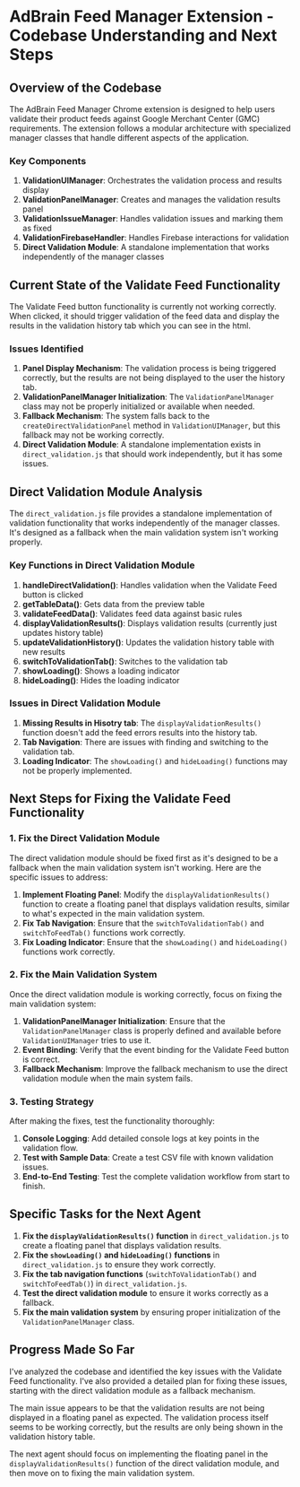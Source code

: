 # AdBrain Feed Manager Extension - Codebase Understanding and Next Steps

## Overview of the Codebase

The AdBrain Feed Manager Chrome extension is designed to help users validate their product feeds against Google Merchant Center (GMC) requirements. The extension follows a modular architecture with specialized manager classes that handle different aspects of the application.

### Key Components

1. **ValidationUIManager**: Orchestrates the validation process and results display
2. **ValidationPanelManager**: Creates and manages the validation results panel
3. **ValidationIssueManager**: Handles validation issues and marking them as fixed
4. **ValidationFirebaseHandler**: Handles Firebase interactions for validation
5. **Direct Validation Module**: A standalone implementation that works independently of the manager classes

## Current State of the Validate Feed Functionality

The Validate Feed button functionality is currently not working correctly. When clicked, it should trigger validation of the feed data and display the results in the validation history tab which you can see in the html.

### Issues Identified

1. **Panel Display Mechanism**: The validation process is being triggered correctly, but the results are not being displayed to the user the history tab.
2. **ValidationPanelManager Initialization**: The `ValidationPanelManager` class may not be properly initialized or available when needed.
3. **Fallback Mechanism**: The system falls back to the `createDirectValidationPanel` method in `ValidationUIManager`, but this fallback may not be working correctly.
4. **Direct Validation Module**: A standalone implementation exists in `direct_validation.js` that should work independently, but it has some issues.

## Direct Validation Module Analysis

The `direct_validation.js` file provides a standalone implementation of validation functionality that works independently of the manager classes. It's designed as a fallback when the main validation system isn't working properly.

### Key Functions in Direct Validation Module

1. **handleDirectValidation()**: Handles validation when the Validate Feed button is clicked
2. **getTableData()**: Gets data from the preview table
3. **validateFeedData()**: Validates feed data against basic rules
4. **displayValidationResults()**: Displays validation results (currently just updates history table)
5. **updateValidationHistory()**: Updates the validation history table with new results
6. **switchToValidationTab()**: Switches to the validation tab
7. **showLoading()**: Shows a loading indicator
8. **hideLoading()**: Hides the loading indicator

### Issues in Direct Validation Module

1. **Missing Results in Hisotry tab**: The `displayValidationResults()` function doesn't add the feed errors results into the history tab.
2. **Tab Navigation**: There are issues with finding and switching to the validation tab.
3. **Loading Indicator**: The `showLoading()` and `hideLoading()` functions may not be properly implemented.

## Next Steps for Fixing the Validate Feed Functionality

### 1. Fix the Direct Validation Module

The direct validation module should be fixed first as it's designed to be a fallback when the main validation system isn't working. Here are the specific issues to address:

1. **Implement Floating Panel**: Modify the `displayValidationResults()` function to create a floating panel that displays validation results, similar to what's expected in the main validation system.
2. **Fix Tab Navigation**: Ensure that the `switchToValidationTab()` and `switchToFeedTab()` functions work correctly.
3. **Fix Loading Indicator**: Ensure that the `showLoading()` and `hideLoading()` functions work correctly.

### 2. Fix the Main Validation System

Once the direct validation module is working correctly, focus on fixing the main validation system:

1. **ValidationPanelManager Initialization**: Ensure that the `ValidationPanelManager` class is properly defined and available before `ValidationUIManager` tries to use it.
2. **Event Binding**: Verify that the event binding for the Validate Feed button is correct.
3. **Fallback Mechanism**: Improve the fallback mechanism to use the direct validation module when the main system fails.

### 3. Testing Strategy

After making the fixes, test the functionality thoroughly:

1. **Console Logging**: Add detailed console logs at key points in the validation flow.
2. **Test with Sample Data**: Create a test CSV file with known validation issues.
3. **End-to-End Testing**: Test the complete validation workflow from start to finish.

## Specific Tasks for the Next Agent

1. **Fix the `displayValidationResults()` function** in `direct_validation.js` to create a floating panel that displays validation results.
2. **Fix the `showLoading()` and `hideLoading()` functions** in `direct_validation.js` to ensure they work correctly.
3. **Fix the tab navigation functions** (`switchToValidationTab()` and `switchToFeedTab()`) in `direct_validation.js`.
4. **Test the direct validation module** to ensure it works correctly as a fallback.
5. **Fix the main validation system** by ensuring proper initialization of the `ValidationPanelManager` class.

## Progress Made So Far

I've analyzed the codebase and identified the key issues with the Validate Feed functionality. I've also provided a detailed plan for fixing these issues, starting with the direct validation module as a fallback mechanism.

The main issue appears to be that the validation results are not being displayed in a floating panel as expected. The validation process itself seems to be working correctly, but the results are only being shown in the validation history table.

The next agent should focus on implementing the floating panel in the `displayValidationResults()` function of the direct validation module, and then move on to fixing the main validation system.